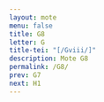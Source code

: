 ```yaml
---
layout: mote
menu: false
title: G8
letter: G
title-tei: "[/Gviii/]"
description: Mote G8
permalink: /G8/
prev: G7
next: H1
---
```

